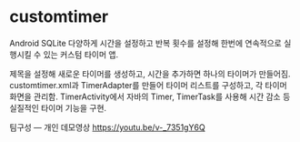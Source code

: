 # customtimer
Android SQLite 다양하게 시간을 설정하고 반복 횟수를 설정해 한번에 연속적으로 실행시킬 수 있는 커스텀 타이머 앱.

제목을 설정해 새로운 타이머를 생성하고, 시간을 추가하면 하나의 타이머가 만들어짐.
customtimer.xml과 TimerAdapter를 만들어 타이머 리스트를 구성하고, 각 타이머 화면을 관리함.
TimerActivity에서 자바의 Timer, TimerTask를 사용해 시간 감소 등 실질적인 타이머 기능을 구현.

팀구성 ― 개인 
데모영상 https://youtu.be/v-_7351gY6Q
